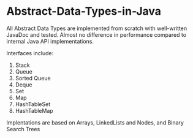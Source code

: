 # Abstract-Data-Types-in-Java

All Abstract Data Types are implemented from scratch with well-written JavaDoc and tested. Almost no difference in performance compared to internal Java API implementations.

Interfaces include:
1) Stack
2) Queue
3) Sorted Queue
4) Deque
5) Set
6) Map
7) HashTableSet
8) HashTableMap

Implentations are based on Arrays, LinkedLists and Nodes, and Binary Search Trees
